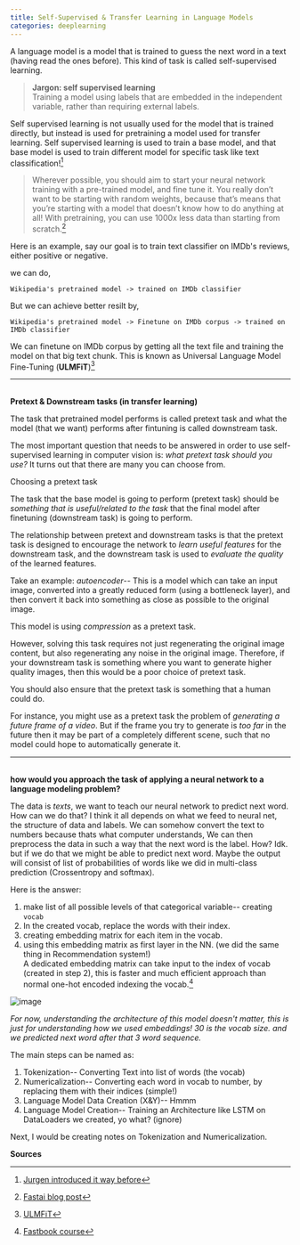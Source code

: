 ```yaml
---
title: Self-Supervised & Transfer Learning in Language Models
categories: deeplearning
---
```


A language model is a model that is trained to guess the next word in a text (having read the ones before). This kind of task is called self-supervised learning.

> **Jargon: self supervised learning** <br /> Training a model using labels that are embedded in the independent variable, rather than requiring external labels.

Self supervised learning is not usually used for the model that is trained directly, but instead is used for pretraining a model used for transfer learning. Self supervised learning is used to train a base model, and that base model is used to train different model for specific task like text classification![^2]

> Wherever possible, you should aim to start your neural network training with a pre-trained model, and fine tune it. You really don’t want to be starting with random weights, because that’s means that you’re starting with a model that doesn’t know how to do anything at all! With pretraining, you can use 1000x less data than starting from scratch.[^1]

Here is an example, say our goal is to train text classifier on IMDb's reviews, either positive or negative.

we can do,

`Wikipedia's pretrained model -> trained on IMDb classifier`

But we can achieve better resilt by,

`Wikipedia's pretrained model -> Finetune on IMDb corpus -> trained on IMDb classifier`

We can finetune on IMDb corpus by getting all the text file and training the model on that big text chunk. This is known as Universal Language Model Fine-Tuning (**ULMFiT**)[^4]

-----------
<br/> **Pretext & Downstream tasks (in transfer learning)**

The task that pretrained model performs is called pretext task and what the model (that we want) performs after fintuning is called downstream task.

The most important question that needs to be answered in order to use self-supervised learning in computer vision is: *what pretext task should you use?* It turns out that there are many you can choose from.

Choosing a pretext task

The task that the base model is going to perform (pretext task) should be *something that is useful/related to the task* that the final model after finetuning (downstream task) is going to perform. 

The relationship between pretext and downstream tasks is that the pretext task is designed to encourage the network to *learn useful features* for the downstream task, and the downstream task is used to *evaluate the quality* of the learned features.

Take an example: *autoencoder*-- This is a model which can take an input image, converted into a greatly reduced form (using a bottleneck layer), and then convert it back into something as close as possible to the original image.

This model is using *compression* as a pretext task.

However, solving this task requires not just regenerating the original image content, but also regenerating any noise in the original image. Therefore, if your downstream task is something where you want to generate higher quality images, then this would be a poor choice of pretext task.

You should also ensure that the pretext task is something that a human could do. 

For instance, you might use as a pretext task the problem of *generating a future frame of a video*. But if the frame you try to generate is *too far* in the future then it may be part of a completely different scene, such that no model could hope to automatically generate it.

-----------------
<br/> **how would you approach the task of applying a neural network to a language modeling problem?**

The data is *texts*, we want to teach our neural network to predict next word. How can we do that? I think it all depends on what we feed to neural net, the structure of data and labels. We can somehow convert the text to numbers because thats what computer understands, We can then preprocess the data in such a way that the next word is the label. How? Idk. but if we do that we might be able to predict next word. Maybe the output will consist of list of probabilities of words like we did in multi-class prediction (Crossentropy and softmax).

Here is the answer:

1. make list of all possible levels of that categorical variable-- creating `vocab`
2. In the created vocab, replace the words with their index.
3. creating embedding matrix for each item in the vocab.
4. using this embedding matrix as first layer in the NN. (we did the same thing in Recommendation system!) <br/>
    A dedicated embedding matrix can take input to the index of vocab (created in step 2), this is faster and much efficient approach than normal one-hot encoded indexing the vocab.[^3]


![image](https://github.com/akash5100/blog/assets/53405133/be06002d-a485-410c-912b-e3f5c73feb62)

*For now, understanding the architecture of this model doesn't matter, this is just for understanding how we used embeddings! 30 is the vocab size. and we predicted next word after that 3 word sequence.*

The main steps can be named as:
1. Tokenization-- Converting Text into list of words (the vocab)
2. Numericalization-- Converting each word in vocab to number, by replacing them with their indices (simple!)
3. Language Model Data Creation (X&Y)-- Hmmm
4. Language Model Creation-- Training an Architecture like LSTM on DataLoaders we created, yo what? (ignore)

Next, I would be creating notes on Tokenization and Numericalization.


**Sources**

[^1]: [Fastai blog post](https://www.fast.ai/posts/2020-01-13-self_supervised.html)
[^2]: [Jurgen introduced it way before](https://people.idsia.ch/~juergen/FKI-126-90_(revised)bw_ocr.pdf)
[^3]: [Fastbook course](https://github.com/fastai/fastbook/blob/master/10_nlp.ipynb)
[^4]: [ULMFiT](https://arxiv.org/abs/1801.06146)